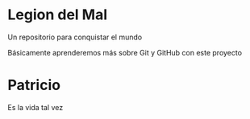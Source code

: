 # Legion del Mal
Un repositorio para conquistar el mundo

Básicamente aprenderemos más sobre Git y GitHub con este proyecto


# Patricio

Es la vida tal vez
